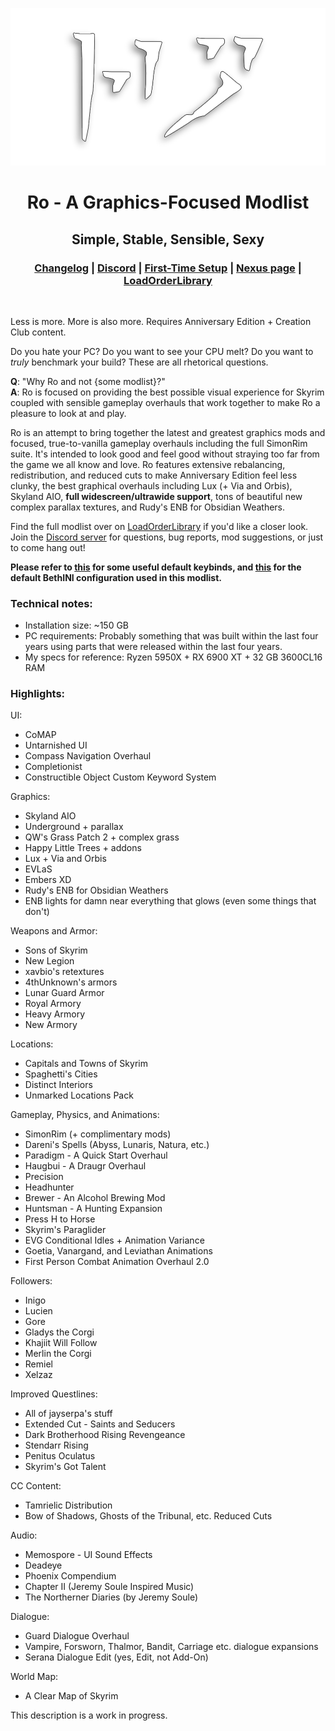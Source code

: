 <div align="center">

![Ro](assets/Ro.png)

# Ro - A Graphics-Focused Modlist

## Simple, Stable, Sensible, Sexy

### [Changelog](https://github.com/ThirdEyeSqueegee/Ro/blob/main/CHANGELOG.md) | [Discord](https://discord.gg/WF66mMu) | [First-Time Setup](https://github.com/ThirdEyeSqueegee/Ro/blob/main/SETUP.md) | [Nexus page](https://www.nexusmods.com/skyrimspecialedition/mods/84408) | [LoadOrderLibrary](https://loadorderlibrary.com/lists/ro-a-graphics-focused-modlist)

</div>
<br>

Less is more. More is also more. Requires Anniversary Edition + Creation Club content.

Do you hate your PC? Do you want to see your CPU melt? Do you want to _truly_ benchmark your build? These are all rhetorical questions.

**Q**: "Why Ro and not {some modlist}?" <br>
**A**: Ro is focused on providing the best possible visual experience for Skyrim coupled with sensible gameplay overhauls that work together to make Ro a pleasure to look at and play.

Ro is an attempt to bring together the latest and greatest graphics mods and focused, true-to-vanilla gameplay overhauls including the full SimonRim suite. It's intended to look good and feel good without straying too far from the game we all know and love. Ro features extensive rebalancing, redistribution, and reduced cuts to make Anniversary Edition feel less clunky, the best graphical overhauls including Lux (+ Via and Orbis), Skyland AIO, **full widescreen/ultrawide support**, tons of beautiful new complex parallax textures, and Rudy's ENB for Obsidian Weathers.

Find the full modlist over on [LoadOrderLibrary](https://loadorderlibrary.com/lists/ro-a-graphics-focused-modlist) if you'd like a closer look. Join the [Discord server](https://discord.gg/WF66mMu) for questions, bug reports, mod suggestions, or just to come hang out!

**Please refer to [this](https://github.com/ThirdEyeSqueegee/Ro/blob/main/KEYBINDS.md) for some useful default keybinds, and [this](https://github.com/ThirdEyeSqueegee/Ro/blob/main/BETHINI.md) for the default BethINI configuration used in this modlist.**

### Technical notes:

- Installation size: ~150 GB
- PC requirements: Probably something that was built within the last four years using parts that were released within the last four years.
- My specs for reference: Ryzen 5950X + RX 6900 XT + 32 GB 3600CL16 RAM

### Highlights: <br>

UI:

- CoMAP
- Untarnished UI
- Compass Navigation Overhaul
- Completionist
- Constructible Object Custom Keyword System

Graphics:

- Skyland AIO
- Underground + parallax
- QW's Grass Patch 2 + complex grass
- Happy Little Trees + addons
- Lux + Via and Orbis
- EVLaS
- Embers XD
- Rudy's ENB for Obsidian Weathers
- ENB lights for damn near everything that glows (even some things that don't)

Weapons and Armor:

- Sons of Skyrim
- New Legion
- xavbio's retextures
- 4thUnknown's armors
- Lunar Guard Armor
- Royal Armory
- Heavy Armory
- New Armory

Locations:

- Capitals and Towns of Skyrim
- Spaghetti's Cities
- Distinct Interiors
- Unmarked Locations Pack

Gameplay, Physics, and Animations:

- SimonRim (+ complimentary mods)
- Dareni's Spells (Abyss, Lunaris, Natura, etc.)
- Paradigm - A Quick Start Overhaul
- Haugbui - A Draugr Overhaul
- Precision
- Headhunter
- Brewer - An Alcohol Brewing Mod
- Huntsman - A Hunting Expansion
- Press H to Horse
- Skyrim's Paraglider
- EVG Conditional Idles + Animation Variance
- Goetia, Vanargand, and Leviathan Animations
- First Person Combat Animation Overhaul 2.0

Followers:

- Inigo
- Lucien
- Gore
- Gladys the Corgi
- Khajiit Will Follow
- Merlin the Corgi
- Remiel
- Xelzaz

Improved Questlines:

- All of jayserpa's stuff
- Extended Cut - Saints and Seducers
- Dark Brotherhood Rising Revengeance
- Stendarr Rising
- Penitus Oculatus
- Skyrim's Got Talent

CC Content:

- Tamrielic Distribution
- Bow of Shadows, Ghosts of the Tribunal, etc. Reduced Cuts

Audio:

- Memospore - UI Sound Effects
- Deadeye
- Phoenix Compendium
- Chapter II (Jeremy Soule Inspired Music)
- The Northerner Diaries (by Jeremy Soule)

Dialogue:

- Guard Dialogue Overhaul
- Vampire, Forsworn, Thalmor, Bandit, Carriage etc. dialogue expansions
- Serana Dialogue Edit (yes, Edit, not Add-On)

World Map:

- A Clear Map of Skyrim

This description is a work in progress.

